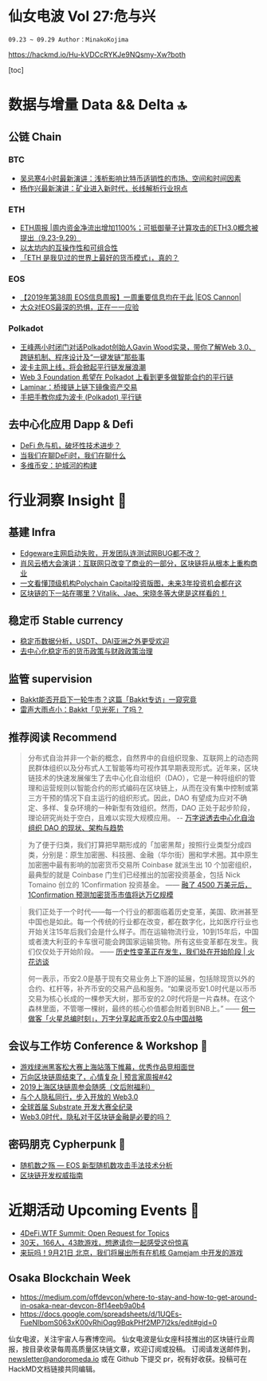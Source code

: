 # 仙女电波 Vol 27:危与兴
`09.23 ~ 09.29 Author：MinakoKojima`

https://hackmd.io/Hu-kVDCcRYKJe9NQsmy-Xw?both


[toc]

# 数据与增量 Data && Delta 🔝
## 公链 Chain  

### BTC
- [吴忌寒4小时最新演讲：浅析影响比特币适销性的市场、空间和时间因素](https://bitkan.com/zh/ksite/articles/68270?uid=6362644&from=ios&utm_campaign=APPShare&utm_source=ios&utm_content=68270&utm_medium=blog)
- [杨作兴最新演讲：矿业进入新时代，长线解析行业拐点](https://mp.weixin.qq.com/s/DDRRX7H4EjjhGitRChniqw)
### ETH
- [ETH周报 | ​周内资金净流出增加1100%；可抵御量子计算攻击的ETH3.0概念被提出（9.23-9.29）](https://36kr.com/p/5251937)
- [以太坊内的互操作性和可组合性](https://ethfans.org/posts/synthetics-on-ethereum-and-eths-value)
- [「ETH 是我见过的世界上最好的货币模式」，真的？](https://mp.weixin.qq.com/s/ZPCsQS1_bmQsmy3sOPQKUQ)

### EOS
- [【2019年第38周 EOS信息周报】一周重要信息均在于此 |EOS Cannon|](https://bihu.com/article/1256231967)
- [大众对EOS最深的恐惧，正在一一应验](https://mp.weixin.qq.com/s/cJW8UBSsDxSvL6RZJ-e7xA)

### Polkadot
- [王峰两小时闭门对话Polkadot创始人Gavin Wood实录，带你了解Web 3.0、跨链机制、程序设计及“一键发链”那些事](https://mp.weixin.qq.com/s/vSqFjQESjauSNtYyiBn2Xg)
- [波卡主网上线，将会掀起平行链发展浪潮](https://mp.weixin.qq.com/s/9JHoVq5XzoF-IMWcEuFemw)
- [Web 3 Foundation 希望在 Polkadot 上看到更多做智能合约的平行链](https://mp.weixin.qq.com/s/V6CQS4bMotmNR0etWUNuVQ)
- [Laminar：桥接链上链下镜像资产交易](https://mp.weixin.qq.com/s/eevZwaXVNtanHDgm38aqeg)
- [手把手教你成为波卡 (Polkadot) 平行链](https://mp.weixin.qq.com/s/vjFJ8E1k-QoMAKxh2fhI_w)
## 去中心化应用 Dapp & Defi 
- [DeFi 危与机，破坏性技术进步？](https://mp.weixin.qq.com/s/t1Hl-fs6Sr-43Q31x4muYw)
- [当我们在聊DeFi时，我们在聊什么](https://mp.weixin.qq.com/s/lCjRD_zr6_LBhbbs_2HKrg)
- [多维币安：护城河的构建](https://mp.weixin.qq.com/s/MEciFxCahvOl_mzrqGhUqw)


# 行业洞察 Insight 🔭
## 基建 Infra
- [Edgeware主网启动失败，开发团队连测试网BUG都不改？](https://mp.weixin.qq.com/s/e_C_-2cVCE1MHUkEwlzQnA)
- [肖风云栖大会演讲：互联网只改变了商业的一部分，区块链将从根本上重构商业](https://mp.weixin.qq.com/s/5f-XzdxxfDlfOXlUvFks_Q)
- [一文看懂顶级机构Polychain Capital投资版图，未来3年投资机会都在这](https://mp.weixin.qq.com/s/Vz04UJrvfFwuNACu9m4Sow)
- [区块链的下一站在哪里？Vitalik、Jae、宋晓冬等大佬是这样看的！](https://mp.weixin.qq.com/s/7IJhhBqTzb2zGwzVMdAszQ)
## 稳定币 Stable currency
- [稳定币数据分析，USDT、DAI亚洲之外更受欢迎](https://mp.weixin.qq.com/s/spp5m_7luwe-xQBHf-4mDA)
- [去中心化稳定币的货币政策与财政政策治理](https://mp.weixin.qq.com/s/XFNF17U5ZQnmIF49G2sExQ)
## 监管 supervision
- [Bakkt能否开启下一轮牛市？这篇「Bakkt专访」一窥究竟](https://mp.weixin.qq.com/s/zil0R4a1aVvPnA_vcEOBuA)
- [雷声大雨点小：Bakkt「见光死」了吗？](https://mp.weixin.qq.com/s/of7MhbWcCvG0a9Co0npbiA)

## 推荐阅读 Recommend

> 分布式自治并非一个新的概念，自然界中的自组织现象、互联网上的动态网民群体组织以及分布式人工智能等均可视作其早期表现形式。近年来，区块链技术的快速发展催生了去中心化自治组织（DAO），它是一种将组织的管理和运营规则以智能合约的形式编码在区块链上，从而在没有集中控制或第三方干预的情况下自主运行的组织形式。因此，DAO 有望成为应对不确定、多样、复杂环境的一种新型有效组织。然而，DAO 正处于起步阶段，理论研究尚处于空白，且难以实现大规模应用。
> -- [万字说透去中心化自治组织 DAO 的现状、架构与趋势](https://www.chainnews.com/articles/216500943405.htm?from=timeline)


> 为了便于归类，我们打算把早期形成的「加密黑帮」按照行业类型分成四类，分别是：原生加密圈、科技圈、金融（华尔街）圈和学术圈。其中原生加密圈中最有影响的加密货币交易所 Coinbase 就派生出 10 个加密组织，最典型的就是 Coinbase 门生们已经推出的加密投资基金，包括 Nick Tomaino 创立的 1Confirmation 投资基金。
>—— [融了 4500 万美元后，1Confirmation 预测加密货币市值将达万亿规模](https://www.chainnews.com/articles/795107326109.htm)

>>
>我们正处于一个时代——每一个行业的都面临着历史变革，美国、欧洲甚至中国也是如此。每一个传统的行业都在改变，都在数字化，比如医疗行业也开始关注15年后我们会是什么样子。而在运输物流行业，10到15年后，中国或者澳大利亚的卡车很可能会跨国家运输货物。所有这些变革都在发生。我们仅仅处于开始阶段。
>—— [历史性变革正在发生，我们处在开始阶段 | 火花访谈](https://mp.weixin.qq.com/s/w8xPg2lWq6Y1k3GdeFH8RA)
>>
>何一表示，币安2.0是基于现有交易业务上下游的延展，包括除现货以外的合约、杠杆等，补齐币安的交易产品和服务。“如果说币安1.0时代是以币币交易为核心长成的一棵参天大树，那币安的2.0时代将是一片森林。在这个森林里面，不管哪一棵树，最终的核心价值都会附着到BNB上。”
>—— [何一做客「火星总编时刻」，万字分享起底币安2.0与中国战略](https://mp.weixin.qq.com/s/8WPmFWNeZXzgdP_9bIcSBg)

## 会议与工作坊 Conference & Workshop 📓

- [游戏绿洲黑客松大赛上海站落下帷幕，优秀作品竞相面世](https://mp.weixin.qq.com/s/5nudoN_oubdNahb4fNNXJA) 
- [万向区块链周结束了，心情复杂 | 预言家周报#42](https://mp.weixin.qq.com/s/1aX4QnjBdOOsGxIRph9kpA)
- [2019上海区块链周参会随感（文后附福利）](https://mp.weixin.qq.com/s/D7DWtPqhg30BoV_t2KcA_g)
- [与个人隐私同行，步入开放的 Web3.0](https://mp.weixin.qq.com/s/lRJ8s6uTCOJ8jGqQqjAsgA)
- [全球首届 Substrate 开发大赛全纪录](https://mp.weixin.qq.com/s/riNSANi2jw8zTSJ43JHtJw)
- [Web3.0时代，隐私对于区块链金融是必要的吗？](https://mp.weixin.qq.com/s/x1U9sUzv2k1EKePDZuXSRg)

## 密码朋克 Cypherpunk 💾
- [随机数之殇 — EOS 新型随机数攻击手法技术分析](https://mp.weixin.qq.com/s/6qb6nYLIUeUJViaFgHVX_A)
- [区块链开发权威指南](https://mp.weixin.qq.com/s/RDl6QD6b3DSj_MJqPF6wlA)

# 近期活动 Upcoming Events 📅 
- [4DeFi.WTF Summit: Open Request for Topics](https://github.com/carboclan/pm/issues/69)
- [30天，166人，43款游戏，想邀请你一起感受这份惊喜](https://mp.weixin.qq.com/s/TxgCDoKgMQGqDpz8FATnHw)
- [来玩吗！9月21日 北京，我们将展出所有在机核 Gamejam 中开发的游戏](https://www.gcores.com/articles/114745)

## Osaka Blockchain Week
- https://medium.com/offdevcon/where-to-stay-and-how-to-get-around-in-osaka-near-devcon-8f14eeb9a0b4
- https://docs.google.com/spreadsheets/d/1UQEs-FueNlbomS063xK00vRhiOqg9BqkPHf2MP7l2ks/edit#gid=0


仙女电波，关注宇宙人与赛博空间。
仙女电波是仙女座科技推出的区块链行业周报，按目录收录每周高质量区块链文章，欢迎订阅或投稿。
订阅请发送邮件到，newsletter@andoromeda.io 或在 Github 下提交 pr，祝有好收获。投稿可在HackMD文档链接共同编辑。